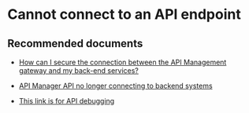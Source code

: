 <properties
    pageTitle="Cannot connect to an API endpoint"
    description="Cannot connect to an API endpoint"
    service="microsoft.apim"
    resource="apimanagement"
    authors="jeremiahwalters"
    displayOrder="16"
    selfHelpType="generic"
    supportTopicIds="32318288"
    resourceTags=""
    productPesIds="15551"
    cloudEnvironments="public"
/>

# Cannot connect to an API endpoint

## **Recommended documents**
* [How can I secure the connection between the API Management gateway and my back-end services?](https://docs.microsoft.com/en-us/azure/api-management/api-management-faq) 
	
* [API Manager API no longer connecting to backend systems](https://social.msdn.microsoft.com/Forums/azure/en-US/6d3e9b1c-308d-4d5d-a972-4ff32a7ce290/api-manager-api-no-longer-connecting-to-backend-systems?forum=azureapimgmt)

* [This link is for API debugging ](https://docs.microsoft.com/en-us/azure/api-management/api-management-howto-api-inspector)


